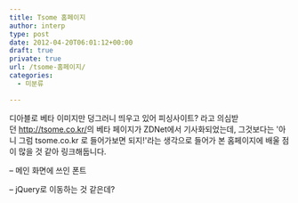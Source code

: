 ```yaml
---
title: Tsome 홈페이지
author: interp
type: post
date: 2012-04-20T06:01:12+00:00
draft: true
private: true
url: /tsome-홈페이지/
categories:
  - 미분류

---
```

디아블로 베타 이미지만 덩그러니 띄우고 있어 피싱사이트? 라고 의심받던&nbsp;<http://tsome.co.kr/>의 베타 페이지가 ZDNet에서 기사화되었는데, 그것보다는 '아니 그럼 tsome.co.kr 로 들어가보면 되지!'라는 생각으로 들어가 본 홈페이지에 배울 점이 많을 것 같아 링크해둡니다.

&#8211; 메인 화면에 쓰인 폰트

&#8211; jQuery로 이동하는 것 같은데?
